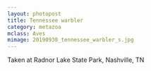 ```yaml
---
layout: photopost
title: Tennessee warbler
category: metazoa
mclass: Aves
mimage: 20190930_tennessee_warbler_s.jpg
---
```


Taken at Radnor Lake State Park, Nashville, TN
